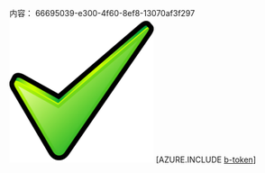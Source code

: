 内容： 66695039-e300-4f60-8ef8-13070af3f297![图像](c357c34c-a431-4ff6-a3b3-20b11f355018.png)
[AZURE.INCLUDE [b-token](16202d41-4102-450e-af75-14f6f7d41c30.md)]
